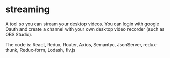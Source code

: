 # streaming


A tool so you can stream your desktop videos. You can login with google Oauth and create a channel with your own desktop video recorder (such as OBS Studio).

The code is: React, Redux, Router, Axios, Semantyc, JsonServer, redux-thunk, Redux-form, Lodash, flv,js
